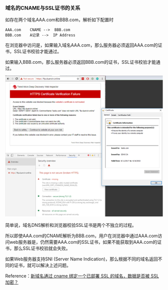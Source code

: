 ### 域名的CNAME与SSL证书的关系

如存在两个域名AAA.com和BBB.com，解析如下配置时

```
AAA.com    CNAME -->  BBB.com
BBB.com    A记录 -->  IP Address
```

在浏览器中访问是，如果输入域名AAA.com，那么服务器必须返回AAA.com的证书，SSL证书校验才能通过。

如果输入BBB.com，那么服务器必须返回BBB.com的证书，SSL证书校验才能通过。

<img src="img/cert_cname.png" alt="CNAME Domain case">

简单说，域名DNS解析和浏览器校验SSL证书是两个不独立的过程。

所以即使AAA.com的CNAME解析为BBB.com，用户在浏览器中通过AAA.com访问web服务器是，仍然需要AAA.com的SSL证书，如果不能获取到AAA.com的证书，那么SSL证书校验就会失败。

如果Web服务器支持SNI (Server Name Indication)，那么根据不同的域名返回不同的证书，就可以解决上述问题。

Reference：[新域名通过 cname 绑定一个已部署 SSL 的域名，数据是否被 SSL 加密？](https://www.v2ex.com/amp/t/287903)